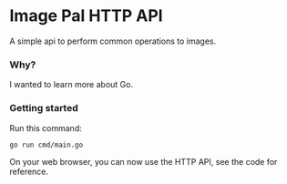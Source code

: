 # Image Pal HTTP API

A simple api to perform common operations to images.

### Why?

I wanted to learn more about Go.

### Getting started

Run this command:

`go run cmd/main.go`

On your web browser, you can now use the HTTP API, see the code for reference.

